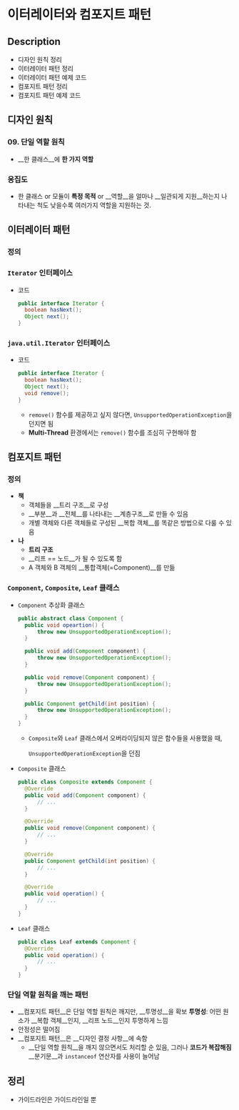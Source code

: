 # 이터레이터와 컴포지트 패턴

## Description

- 디자인 원칙 정리
- 이터레이터 패턴 정리
- 이터레이터 패턴 예제 코드
- 컴포지트 패턴 정리
- 컴포지트 패턴 예제 코드

## 디자인 원칙

### 09. 단일 역할 원칙 

- __한 클래스__에 __한 가지 역할__

### 응집도

- 한 클래스 or 모듈이 __특정 목적__ or __역할__을 얼마나 __일관되게 지원__하는지 나타내는 척도
  낮을수록 여러가지 역할을 지원하는 것.

## 이터레이터 패턴

### 정의

### `Iterator` 인터페이스

- 코드

  ```java
  public interface Iterator {
  	boolean hasNext();
  	Object next();
  }
  ```

### `java.util.Iterator` 인터페이스

- 코드

  ```java
  public interface Iterator {
  	boolean hasNext();
  	Object next();
  	void remove();
  }
  ```
  - `remove()` 함수를 제공하고 싶지 않다면, `UnsupportedOperationException`을 던지면 됨
  - __Multi-Thread__ 환경에서는 `remove()` 함수를 조심히 구현해야 함

## 컴포지트 패턴

### 정의

- __책__
  - 객체들을 __트리 구조__로 구성
  - __부분__과 __전체__를 나타내는 __계층구조__로 만들 수 있음
  - 개별 객체와 다른 객체들로 구성된 __복합 객체__를 똑같은 방법으로 다룰 수 있음
- __나__
  - __트리 구조__
  - __리프 == 노드__가 될 수 있도록 함
  - A 객체와 B 객체의 __통합객체(=Component)__를 만듦

### `Component`, `Composite`, `Leaf` 클래스

- `Component` 추상화 클래스

  ```java
  public abstract class Component {
  	public void opeartion() {
      	throw new UnsupportedOperationException();
  	}

  	public void add(Component component) {
      	throw new UnsupportedOperationException();
  	}

  	public void remove(Component component) {
      	throw new UnsupportedOperationException();
  	}

  	public Component getChild(int position) {
      	throw new UnsupportedOperationException();
  	}
  }
  ```

  - `Composite`와 `Leaf` 클래스에서 오버라이딩되지 않은 함수들을 사용했을 때,

    `UnsupportedOperationException`을 던짐

- `Composite` 클래스

  ```java
  public class Composite extends Component {
  	@Override
  	public void add(Component component) {
      	// ...
  	}

  	@Override
  	public void remove(Component component) {
      	// ...
  	}

  	@Override
  	public Component getChild(int position) {
      	// ...
  	}

  	@Override
  	public void operation() {
      	// ...
  	}
  }
  ```

- `Leaf` 클래스

  ```java
  public class Leaf extends Component {
  	@Override
  	public void operation() {
      	// ...
  	}
  }
  ```

### 단일 역할 원칙을 깨는 패턴

- __컴포지트 패턴__은 단일 역할 원칙은 깨지만, __투명성__을 확보
  __투명성__: 어떤 원소가 __복합 객체__인지, __리프 노드__인지 투명하게 느낌
- 안정성은 떨어짐
- __컴포지트 패턴__은 __디자인 결정 사항__에 속함
  - __단일 역할 원칙__을 깨지 않으면서도 처리할 순 있음, 그러나 __코드가 복잡해짐__
    __분기문__과 `instanceof` 연산자를 사용이 늘어남

## 정리

- 가이드라인은 가이드라인일 뿐
